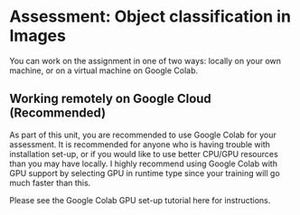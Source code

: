 # Assessment: Object classification in Images

You can work on the assignment in one of two ways: locally on your own machine, or on a virtual machine on Google Colab.

## Working remotely on Google Cloud (Recommended)

As part of this unit, you are recommended to use Google Colab for your assessment. It is recommended for anyone who is having trouble with installation set-up, or if you would like to use better CPU/GPU resources than you may have locally. I highly recommend using Google Colab with GPU support by selecting GPU in runtime type since your training will go much faster than this.

Please see the Google Colab GPU set-up tutorial here for instructions.
